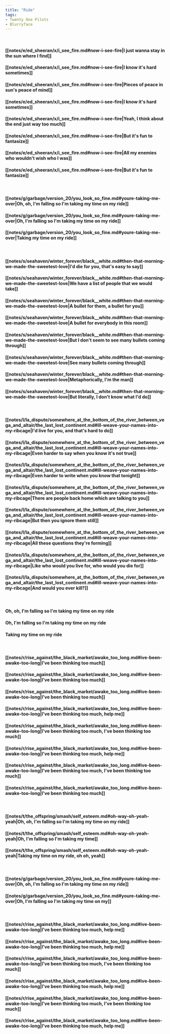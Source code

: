 ```yaml
---
title: "Ride"
tags:
- Twenty One Pilots
- Blurryface
---
```

&nbsp;
#### [[notes/e/ed_sheeran/x/i_see_fire.md#now-i-see-fire|I just wanna stay in the sun where I find]]
#### [[notes/e/ed_sheeran/x/i_see_fire.md#now-i-see-fire|I know it's hard sometimes]]
#### [[notes/e/ed_sheeran/x/i_see_fire.md#now-i-see-fire|Pieces of peace in sun's peace of mind]]
#### [[notes/e/ed_sheeran/x/i_see_fire.md#now-i-see-fire|I know it's hard sometimes]]
#### [[notes/e/ed_sheeran/x/i_see_fire.md#now-i-see-fire|Yeah, I think about the end just way too much]]
#### [[notes/e/ed_sheeran/x/i_see_fire.md#now-i-see-fire|But it's fun to fantasize]]
#### [[notes/e/ed_sheeran/x/i_see_fire.md#now-i-see-fire|All my enemies who wouldn't wish who I was]]
#### [[notes/e/ed_sheeran/x/i_see_fire.md#now-i-see-fire|But it's fun to fantasize]]
&nbsp;
#### [[notes/g/garbage/version_20/you_look_so_fine.md#youre-taking-me-over|Oh, oh, I'm falling so I'm taking my time on my ride]]
#### [[notes/g/garbage/version_20/you_look_so_fine.md#youre-taking-me-over|Oh, I'm falling so I'm taking my time on my ride]]
#### [[notes/g/garbage/version_20/you_look_so_fine.md#youre-taking-me-over|Taking my time on my ride]]
&nbsp;
#### [[notes/s/seahaven/winter_forever/black__white.md#then-that-morning-we-made-the-sweetest-love|I'd die for you, that's easy to say]]
#### [[notes/s/seahaven/winter_forever/black__white.md#then-that-morning-we-made-the-sweetest-love|We have a list of people that we would take]]
#### [[notes/s/seahaven/winter_forever/black__white.md#then-that-morning-we-made-the-sweetest-love|A bullet for them, a bullet for you]]
#### [[notes/s/seahaven/winter_forever/black__white.md#then-that-morning-we-made-the-sweetest-love|A bullet for everybody in this room]]
#### [[notes/s/seahaven/winter_forever/black__white.md#then-that-morning-we-made-the-sweetest-love|But I don't seem to see many bullets coming through]]
#### [[notes/s/seahaven/winter_forever/black__white.md#then-that-morning-we-made-the-sweetest-love|See many bullets coming through]]
#### [[notes/s/seahaven/winter_forever/black__white.md#then-that-morning-we-made-the-sweetest-love|Metaphorically, I'm the man]]
#### [[notes/s/seahaven/winter_forever/black__white.md#then-that-morning-we-made-the-sweetest-love|But literally, I don't know what I'd do]]
&nbsp;
#### [[notes/l/la_dispute/somewhere_at_the_bottom_of_the_river_between_vega_and_altair/the_last_lost_continent.md#ill-weave-your-names-into-my-ribcage|I'd live for you, and that's hard to do]]
#### [[notes/l/la_dispute/somewhere_at_the_bottom_of_the_river_between_vega_and_altair/the_last_lost_continent.md#ill-weave-your-names-into-my-ribcage|Even harder to say when you know it's not true]]
#### [[notes/l/la_dispute/somewhere_at_the_bottom_of_the_river_between_vega_and_altair/the_last_lost_continent.md#ill-weave-your-names-into-my-ribcage|Even harder to write when you know that tonight]]
#### [[notes/l/la_dispute/somewhere_at_the_bottom_of_the_river_between_vega_and_altair/the_last_lost_continent.md#ill-weave-your-names-into-my-ribcage|There are people back home which are talking to you]]
#### [[notes/l/la_dispute/somewhere_at_the_bottom_of_the_river_between_vega_and_altair/the_last_lost_continent.md#ill-weave-your-names-into-my-ribcage|But then you ignore them still]]
#### [[notes/l/la_dispute/somewhere_at_the_bottom_of_the_river_between_vega_and_altair/the_last_lost_continent.md#ill-weave-your-names-into-my-ribcage|All these questions they're forming]]
#### [[notes/l/la_dispute/somewhere_at_the_bottom_of_the_river_between_vega_and_altair/the_last_lost_continent.md#ill-weave-your-names-into-my-ribcage|Like who would you live for, who would you die for]]
#### [[notes/l/la_dispute/somewhere_at_the_bottom_of_the_river_between_vega_and_altair/the_last_lost_continent.md#ill-weave-your-names-into-my-ribcage|And would you ever kill?]]
&nbsp;
#### Oh, oh, I'm falling so I'm taking my time on my ride
#### Oh, I'm falling so I'm taking my time on my ride
#### Taking my time on my ride
&nbsp;
#### [[notes/r/rise_against/the_black_market/awake_too_long.md#ive-been-awake-too-long|I've been thinking too much]]
#### [[notes/r/rise_against/the_black_market/awake_too_long.md#ive-been-awake-too-long|I've been thinking too much]]
#### [[notes/r/rise_against/the_black_market/awake_too_long.md#ive-been-awake-too-long|I've been thinking too much]]
#### [[notes/r/rise_against/the_black_market/awake_too_long.md#ive-been-awake-too-long|I've been thinking too much, help me]]
#### [[notes/r/rise_against/the_black_market/awake_too_long.md#ive-been-awake-too-long|I've been thinking too much, I've been thinking too much]]
#### [[notes/r/rise_against/the_black_market/awake_too_long.md#ive-been-awake-too-long|I've been thinking too much, help me]]
#### [[notes/r/rise_against/the_black_market/awake_too_long.md#ive-been-awake-too-long|I've been thinking too much, I've been thinking too much]]
#### [[notes/r/rise_against/the_black_market/awake_too_long.md#ive-been-awake-too-long|I've been thinking too much]]
&nbsp;
#### [[notes/t/the_offspring/smash/self_esteem.md#oh-way-oh-yeah-yeah|Oh, oh, I'm falling so I'm taking my time on my ride]]
#### [[notes/t/the_offspring/smash/self_esteem.md#oh-way-oh-yeah-yeah|Oh, I'm falling so I'm taking my time]]
#### [[notes/t/the_offspring/smash/self_esteem.md#oh-way-oh-yeah-yeah|Taking my time on my ride, oh oh, yeah]]
&nbsp;
#### [[notes/g/garbage/version_20/you_look_so_fine.md#youre-taking-me-over|Oh, oh, I'm falling so I'm taking my time on my ride]]
#### [[notes/g/garbage/version_20/you_look_so_fine.md#youre-taking-me-over|Oh, I'm falling so I'm taking my time on my]]
&nbsp;
#### [[notes/r/rise_against/the_black_market/awake_too_long.md#ive-been-awake-too-long|I've been thinking too much, help me]]
#### [[notes/r/rise_against/the_black_market/awake_too_long.md#ive-been-awake-too-long|I've been thinking too much, help me]]
#### [[notes/r/rise_against/the_black_market/awake_too_long.md#ive-been-awake-too-long|I've been thinking too much, I've been thinking too much]]
#### [[notes/r/rise_against/the_black_market/awake_too_long.md#ive-been-awake-too-long|I've been thinking too much, help me]]
#### [[notes/r/rise_against/the_black_market/awake_too_long.md#ive-been-awake-too-long|I've been thinking too much, I've been thinking too much]]
#### [[notes/r/rise_against/the_black_market/awake_too_long.md#ive-been-awake-too-long|I've been thinking too much, help me]]

